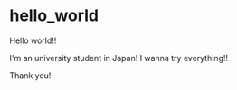 # hello_world

Hello world!!

I'm an university student in Japan!
I wanna try everything!!

Thank you!
